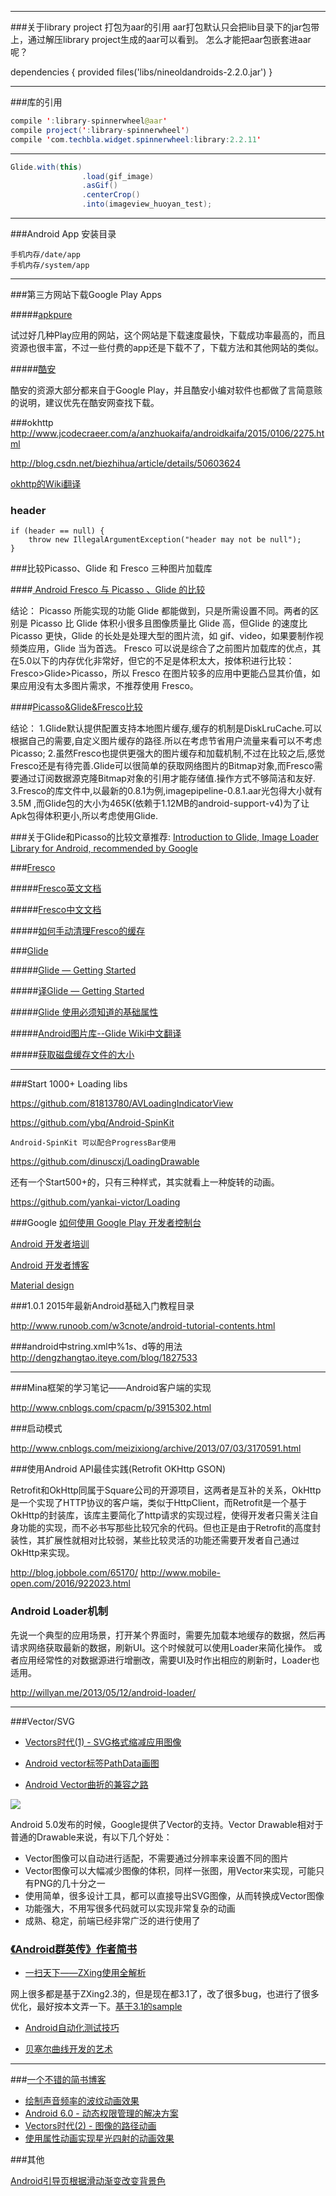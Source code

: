-----------


###关于library project 打包为aar的引用 
aar打包默认只会把lib目录下的jar包带上，通过解压library project生成的aar可以看到。 
怎么才能把aar包嵌套进aar呢？ 

dependencies {
    provided files('libs/nineoldandroids-2.2.0.jar')
}

---------------------

###库的引用

```java
compile ':library-spinnerwheel@aar' 
compile project(':library-spinnerwheel') 
compile 'com.techbla.widget.spinnerwheel:library:2.2.11' 
```
--------
```java
Glide.with(this)
		        .load(gif_image)
		        .asGif()
		        .centerCrop()
		        .into(imageview_huoyan_test);
```
--------

###Android App 安装目录

```
手机内存/date/app 
手机内存/system/app 
```

--------


###第三方网站下载Google Play Apps

#####[apkpure](https://apkpure.com)

试过好几种Play应用的网站，这个网站是下载速度最快，下载成功率最高的，而且资源也很丰富，不过一些付费的app还是下载不了，下载方法和其他网站的类似。

#####[酷安](http://www.coolapk.com)

酷安的资源大部分都来自于Google Play，并且酷安小编对软件也都做了言简意赅的说明，建议优先在酷安网查找下载。



###okhttp 
http://www.jcodecraeer.com/a/anzhuokaifa/androidkaifa/2015/0106/2275.html 

http://blog.csdn.net/biezhihua/article/details/50603624 

[okhttp的Wiki翻译](http://www.sunofbeaches.com/archives/1777)

### header
```
if (header == null) {
    throw new IllegalArgumentException("header may not be null");
}
```



###比较Picasso、Glide 和 Fresco 三种图片加载库

####[ Android  Fresco 与 Picasso 、Glide 的比较](http://blog.qiji.tech/archives/6344)

结论：
Picasso 所能实现的功能 Glide 都能做到，只是所需设置不同。两者的区别是 Picasso 比 Glide 体积小很多且图像质量比 Glide 高，但Glide 的速度比 Picasso 更快，Glide 的长处是处理大型的图片流，如 gif、video，如果要制作视频类应用，Glide 当为首选。
Fresco 可以说是综合了之前图片加载库的优点，其在5.0以下的内存优化非常好，但它的不足是体积太大，按体积进行比较：Fresco>Glide>Picasso，所以 Fresco 在图片较多的应用中更能凸显其价值，如果应用没有太多图片需求，不推荐使用 Fresco。


####[Picasso&Glide&Fresco比较 ](http://mrljdx.com/2015/12/22/Picasso-Glide-Fresco%E6%AF%94%E8%BE%83/)

结论：
1.Glide默认提供配置支持本地图片缓存,缓存的机制是DiskLruCache.可以根据自己的需要,自定义图片缓存的路径.所以在考虑节省用户流量来看可以不考虑Picasso;
2.虽然Fresco也提供更强大的图片缓存和加载机制,不过在比较之后,感觉Fresco还是有待完善.Glide可以很简单的获取网络图片的Bitmap对象,而Fresco需要通过订阅数据源克隆Bitmap对象的引用才能存储值.操作方式不够简洁和友好.
3.Fresco的库文件中,以最新的0.8.1为例,imagepipeline-0.8.1.aar光包得大小就有3.5M ,而Glide包的大小为465K(依赖于1.12MB的android-support-v4)为了让Apk包得体积更小,所以考虑使用Glide.



###关于Glide和Picasso的比较文章推荐:
[Introduction to Glide, Image Loader Library for Android, recommended by Google](https://inthecheesefactory.com/blog/get-to-know-glide-recommended-by-google/en)


###[Fresco](https://github.com/facebook/fresco)

#####[Fresco英文文档](http://frescolib.org/docs)

#####[Fresco中文文档](http://www.fresco-cn.org/docs)

#####[如何手动清理Fresco的缓存](http://blog.csdn.net/biezhihua/article/details/49893323)


###[Glide](https://github.com/bumptech/glide)


#####[Glide — Getting Started](http://mrfu.me/2016/02/27/Glide_Getting_Started/)

#####[译Glide — Getting Started](http://mrfu.me/2016/02/27/Glide_Getting_Started/)

#####[Glide 使用必须知道的基础属性](http://www.jianshu.com/p/cfb3d467687d)

#####[Android图片库--Glide Wiki中文翻译 ](http://limuzhi.com/2016/01/24/Android%E5%9B%BE%E7%89%87%E5%BA%93-Glide/)

#####[获取磁盘缓存文件的大小](https://github.com/bumptech/glide/issues/789)


---------------------


###Start 1000+ Loading libs

https://github.com/81813780/AVLoadingIndicatorView

https://github.com/ybq/Android-SpinKit 
```
Android-SpinKit 可以配合ProgressBar使用
```

https://github.com/dinuscxj/LoadingDrawable

还有一个Start500+的，只有三种样式，其实就看上一种旋转的动画。

https://github.com/yankai-victor/Loading

###Google
[如何使用 Google Play 开发者控制台](https://support.google.com/googleplay/android-developer/answer/6112435?hl=zh-Hans)

[Android 开发者培训](https://developer.android.com/training/index.html)

[Android 开发者博客](http://android-developers.blogspot.com/)

[Material design ](https://material.google.com)

###1.0.1 2015年最新Android基础入门教程目录

http://www.runoob.com/w3cnote/android-tutorial-contents.html


###android中string.xml中%1$s、%1$d等的用法
http://dengzhangtao.iteye.com/blog/1827533


---------------------


###Mina框架的学习笔记——Android客户端的实现

http://www.cnblogs.com/cpacm/p/3915302.html


###启动模式

http://www.cnblogs.com/meizixiong/archive/2013/07/03/3170591.html




###使用Android API最佳实践(Retrofit OKHttp GSON)

Retrofit和OkHttp同属于Square公司的开源项目，这两者是互补的关系，OkHttp是一个实现了HTTP协议的客户端，类似于HttpClient，而Retrofit是一个基于OkHttp的封装库，该库主要简化了http请求的实现过程，使得开发者只需关注自身功能的实现，而不必书写那些比较冗余的代码。但也正是由于Retrofit的高度封装性，其扩展性就相对比较弱，某些比较灵活的功能还需要开发者自己通过OkHttp来实现。

http://blog.jobbole.com/65170/
http://www.mobile-open.com/2016/922023.html


### Android Loader机制 
先说一个典型的应用场景，打开某个界面时，需要先加载本地缓存的数据，然后再请求网络获取最新的数据，刷新UI。这个时候就可以使用Loader来简化操作。
或者应用经常性的对数据源进行增删改，需要UI及时作出相应的刷新时，Loader也适用。

http://willyan.me/2013/05/12/android-loader/

---------------------

###Vector/SVG

* [Vectors时代(1) - SVG格式缩减应用图像](http://www.jianshu.com/p/89879989895a)


* [Android vector标签PathData画图](http://www.cnblogs.com/yuhanghzsd/p/5466846.html)


* [Android Vector曲折的兼容之路](http://www.jianshu.com/p/e3614e7abc03)

![](http://upload-images.jianshu.io/upload_images/1176696-7befad5f7a754d6d.gif)

Android 5.0发布的时候，Google提供了Vector的支持。Vector Drawable相对于普通的Drawable来说，有以下几个好处：

* Vector图像可以自动进行适配，不需要通过分辨率来设置不同的图片
* Vector图像可以大幅减少图像的体积，同样一张图，用Vector来实现，可能只有PNG的几十分之一
* 使用简单，很多设计工具，都可以直接导出SVG图像，从而转换成Vector图像
* 功能强大，不用写很多代码就可以实现非常复杂的动画
* 成熟、稳定，前端已经非常广泛的进行使用了


### [《Android群英传》作者简书](http://www.jianshu.com/users/dfc0ed52c22b/latest_articles)

* [一扫天下——ZXing使用全解析](http://www.jianshu.com/p/4fe2fcfe3389)

​	网上很多都是基于ZXing2.3的，但是现在都3.1了，改了很多bug，也进行了很多优化，最好按本文弄一下。[基于3.1的sample](https://github.com/xuyisheng/ZXingLib)

* [Android自动化测试技巧](http://www.jianshu.com/p/1e42494ac1db)

* [贝塞尔曲线开发的艺术](http://www.jianshu.com/p/55c721887568)
---------------------


###[一个不错的简书博客](http://www.jianshu.com/p/780658b79227)

* [绘制声音频率的波纹动画效果](http://www.jianshu.com/p/e9d2bc36ada5)
* [Android 6.0 - 动态权限管理的解决方案 ](http://www.jianshu.com/p/dbe4d37731e6/)
* [Vectors时代(2) - 图像的路径动画](http://www.jianshu.com/p/94447fd2114b)
* [使用属性动画实现星光四射的动画效果](http://www.jianshu.com/p/520a0400aa7c)


###其他

[Android引导页根据滑动渐变改变背景色](http://www.jianshu.com/p/c795ad5bf6f4)
